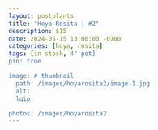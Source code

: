 ```yaml
---
layout: postplants
title: "Hoya Rosita | #2"
description: $15
date: 2024-05-15 13:00:00 -0700
categories: [hoya, rosita]
tags: [in stock, 4" pot]
pin: true

image: # thumbnail
  path: /images/hoyarosita2/image-1.jpg
  alt:
  lqip:

photos: /images/hoyarosita2
---
```

